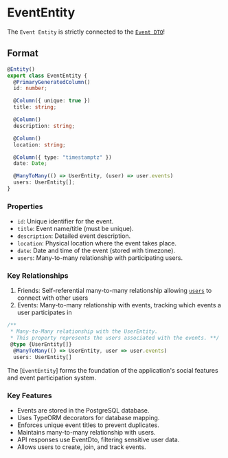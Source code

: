# EventEntity

The `Event Entity` is strictly connected to the [`Event DTO`](EventDTO.md)!

## Format

```typescript
@Entity()
export class EventEntity {
  @PrimaryGeneratedColumn()
  id: number;

  @Column({ unique: true })
  title: string;

  @Column()
  description: string;

  @Column()
  location: string;

  @Column({ type: "timestamptz" })
  date: Date;

  @ManyToMany(() => UserEntity, (user) => user.events)
  users: UserEntity[];
}
```

### Properties

- `id`: Unique identifier for the event.
- `title`: Event name/title (must be unique).
- `description`: Detailed event description.
- `location`: Physical location where the event takes place.
- `date`: Date and time of the event (stored with timezone).
- `users`: Many-to-many relationship with participating users.

### Key Relationships

1. Friends: Self-referential many-to-many relationship allowing [`users`](UserEntity.md) to connect with other users
2. Events: Many-to-many relationship with events, tracking which events a user participates in

```typescript
/**
 * Many-to-Many relationship with the UserEntity.
 * This property represents the users associated with the events. **/
 @type {UserEntity[]}
  @ManyToMany(() => UserEntity, user => user.events)
  users: UserEntity[]
```

The [`EventEntity`] forms the foundation of the application's social features and event participation system.

### Key Features

- Events are stored in the PostgreSQL database.
- Uses TypeORM decorators for database mapping.
- Enforces unique event titles to prevent duplicates.
- Maintains many-to-many relationship with users.
- API responses use EventDto, filtering sensitive user data.
- Allows users to create, join, and track events.
